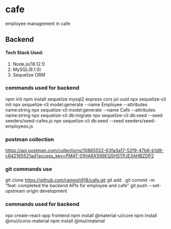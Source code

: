 # cafe
employee management in cafe
## Backend 
#### Tech Stack Used:
1. Node.js(18.12.1) 
2. MySQL(8.1.0)
3. Sequelize ORM

### commands used for backend
npm init
npm install sequelize mysql2 express cors joi uuid
npx sequelize-cli init
npx sequelize-cli model:generate --name Employee --attributes name:string
npx sequelize-cli model:generate --name Cafe --attributes name:string
npx sequelize-cli db:migrate
npx sequelize-cli db:seed --seed seeders/seed-cafes.js
npx sequelize-cli db:seed --seed seeders/seed-employees.js

### postman collection
https://api.postman.com/collections/10865552-63fa3a17-52f9-47b6-b1d9-c642165521ad?access_key=PMAT-01HA6X599EQ5HSTPJE3AHBZDP2

### git commands use 
git clone https://github.com/ramesh918/cafe.git
git add .
git commit -m "feat: completed the backend APIs for employee and cafe"
git push --set-upstream origin development


### commands used for backend
npx create-react-app frontend
npm install @material-ui/core
npm install @mui/icons-material
npm install @mui/material
